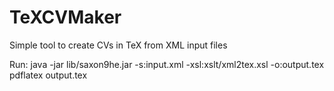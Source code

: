 TeXCVMaker
==========

Simple tool to create CVs in TeX from XML input files

Run:
java -jar lib/saxon9he.jar -s:input.xml -xsl:xslt/xml2tex.xsl -o:output.tex
pdflatex output.tex
